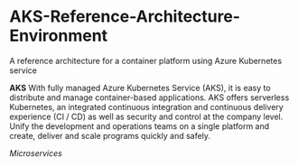 # AKS-Reference-Architecture-Environment
A reference architecture for a container platform using Azure Kubernetes service

**AKS** 
With fully managed Azure Kubernetes Service (AKS), it is easy to distribute and manage container-based applications. 
AKS offers serverless Kubernetes, an integrated continuous integration and continuous delivery experience (CI / CD) as well as security and control at the company level. 
Unify the development and operations teams on a single platform and create, deliver and scale programs quickly and safely.

*Microservices*
